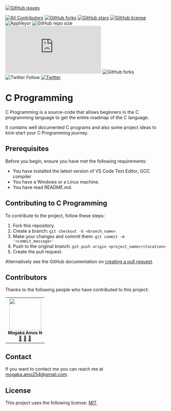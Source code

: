 [![GitHub issues](https://img.shields.io/github/issues/Mogakamo/C-Programming)](https://github.com/Mogakamo/C-Programming/issues)
<!-- ALL-CONTRIBUTORS-BADGE:START - Do not remove or modify this section -->
[![All Contributors](https://img.shields.io/badge/all_contributors-1-orange.svg?style=flat-square)](#contributors-)
[![GitHub forks](https://img.shields.io/github/forks/Mogakamo/C-Programming)](https://github.com/Mogakamo/C-Programming/network)
[![GitHub stars](https://img.shields.io/github/stars/Mogakamo/C-Programming)](https://github.com/Mogakamo/C-Programming/stargazers)
[![GitHub license](https://img.shields.io/github/license/Mogakamo/C-Programming)](https://github.com/Mogakamo/C-Programming/LICENSE)
![AppVeyor](https://img.shields.io/appveyor/build/mogakamo/C-Programming)
![GitHub repo size](https://img.shields.io/github/repo-size/Mogakamo/C-Programming)
![GitHub contributors](https://img.shields.io/github/contributors/scottydocs/README-template.md)
![GitHub forks](https://img.shields.io/github/forks/mogakamo/C-Programming?style=social)
![Twitter Follow](https://img.shields.io/twitter/follow/m_ogakadev?style=social)
[![Twitter](https://img.shields.io/twitter/url?style=social&url=https%3A%2F%2Fwww.twitter.com%2Fm_ogakadev)](https://twitter.com/intent/tweet?text=Wow:&url=https%3A%2F%2Fgithub.com%2FMogakamo%2FC-Programming)

# C Programming

<!--- These are examples. See https://shields.io for others or to customize this set of shields. You might want to include dependencies, project status and licence info here --->

C Programming is a source-code that allows beginners in the C programming language to  get the entire roadmap of the C language.

It contains well documented C programs and also some project ideas to kick-start your C Programming journey.

## Prerequisites

Before you begin, ensure you have met the following requirements:
<!--- These are just example requirements. Add, duplicate or remove as required --->
* You have installed the latest version of VS Code Text Editor, GCC compiler 
* You have a Windows or a Linux machine. 
* You have read README.md.

<!-- ## Installing <project_name>

To install <project_name>, follow these steps:

Linux and macOS:
```
<install_command>
```

Windows:
```
<install_command>
```
## Using <project_name>

To use <project_name>, follow these steps:

```
<usage_example>
```

Add run commands and examples you think users will find useful. Provide an options reference for bonus points!
-->
## Contributing to C Programming
<!--- If your README is long or you have some specific process or steps you want contributors to follow, consider creating a separate CONTRIBUTING.md file--->
To contribute to the project, follow these steps:

1. Fork this repository.
2. Create a branch: `git checkout -b <branch_name>`.
3. Make your changes and commit them: `git commit -m '<commit_message>'`
4. Push to the original branch: `git push origin <project_name>/<location>`
5. Create the pull request.

Alternatively see the GitHub documentation on [creating a pull request](https://help.github.com/en/github/collaborating-with-issues-and-pull-requests/creating-a-pull-request).

## Contributors

Thanks to the following people who have contributed to this project:
<!-- ALL-CONTRIBUTORS-LIST:START - Do not remove or modify this section -->
<!-- prettier-ignore-start -->
<!-- markdownlint-disable -->
<table>
  <tr>
    <td align="center"><a href="https://github.com/Mogakamo"><img src="https://avatars1.githubusercontent.com/u/61131314?v=4" width="100px;" alt=""/><br /><sub><b>Mogaka Amos N</b></sub></a><br /><a href="https://github.com/Mogakamo/C-Programming/commits?author=Mogakamo" title="Documentation">📖</a> <a href="#maintenance-Mogakamo" title="Maintenance">🚧</a> <a href="#design-Mogakamo" title="Design">🎨</a></td>
  </tr>
</table>

<!-- markdownlint-enable -->
<!-- prettier-ignore-end -->
<!-- ALL-CONTRIBUTORS-LIST:END -->

## Contact

If you want to contact me you can reach me at mogaka.amo254@gmail.com.

## License
<!--- If you're not sure which open license to use see https://choosealicense.com/--->

This project uses the following license: [MIT](https://github.com/Mogakamo/C-Programming/blob/main/LICENSE).





